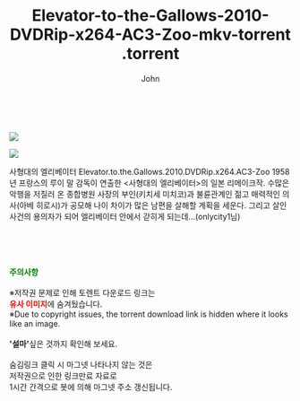 ﻿---
layout: post
title:  "                   Elevator-to-the-Gallows-2010-DVDRip-x264-AC3-Zoo-mkv-torrent                .torrent"
author: John
categories: [ 영화 ]
tags: [  ]
image: https://torrentrj58.com/uploadfile/full/0768b2a817f56f9c1b2cb6df9323c8bcfeeeb9a1.jpg"/></p><p><img src="https://torrentrj58.com/uploadfile/full/1fbd5f323cff93add3549eb4c56dc776d6e4f8a7.jpg 
description: "                   Elevator-to-the-Gallows-2010-DVDRip-x264-AC3-Zoo-mkv-torrent                 torrent 정보 공유"
toc: true
toc_sticky: true
---

<br>
<p><img src="https://torrentrj58.com/uploadfile/full/0768b2a817f56f9c1b2cb6df9323c8bcfeeeb9a1.jpg"/></p><p><img src="https://torrentrj58.com/uploadfile/full/1fbd5f323cff93add3549eb4c56dc776d6e4f8a7.jpg"/></p>
 사형대의 엘리베이터 Elevator.to.the.Gallows.2010.DVDRip.x264.AC3-Zoo 1958년 프랑스의 루이 말 감독이 연출한 <사형대의 엘리베이터>의 일본 리메이크작. 수많은 악행을 저질러 온 종합병원 사장의 부인(키치세 미치코)과 불륜관계인 젊고 매력적인 의사(아베 히로시)가 공모해 나이 차이가 많은 남편을 살해할 계획을 세운다. 그리고 살인사건의 용의자가 되어 엘리베이터 안에서 갇히게 되는데...(onlycity1님) 
    
<br><br><br>
<p data-ke-size="size16"><b><span style="color: green;">주의사항</span></b><br /><br />※저작권 문제로 인해 토렌트 다운로드 링크는<br /><b><span style="color: red;">유사 이미지</span></b>에 숨겨뒀습니다.<br />※Due to copyright issues, the torrent download link is hidden where it looks like an image.<br /><br /><b>'설마'</b>싶은 것까지 확인해 보세요.<br /><br />숨김링크 클릭 시 마그넷 나타나지 않는 것은<br />저작권으로 인한 링크만료 자료로<br />1시간 간격으로 봇에 의해 마그넷 주소 갱신됩니다.</p>
